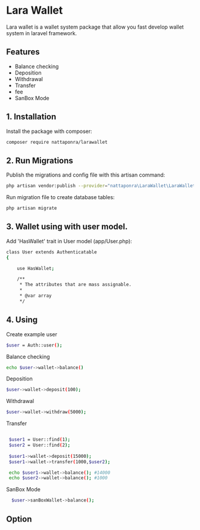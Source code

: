 
# Lara Wallet

Lara wallet is a wallet system package that allow you fast develop wallet system in laravel framework.
## Features
 - Balance checking
 - Deposition
 - Withdrawal
 - Transfer
 - fee 
 - SanBox Mode

## 1. Installation

Install the package with composer:

```bash
composer require nattaponra/larawallet
```

## 2. Run Migrations

Publish the migrations and config file with this artisan command:

```bash
php artisan vendor:publish --provider="nattaponra\LaraWallet\LaraWalletServiceProvider"
```
Run migration file to create database tables:

```bash
php artisan migrate
```
## 3. Wallet using with user model.

 Add 'HasWallet' trait in User model (app/User.php):

```bash
class User extends Authenticatable
{

    use HasWallet;

    /**
     * The attributes that are mass assignable.
     *
     * @var array
     */
```
 
## 4. Using

Create example user 
```bash
$user = Auth::user();
```
Balance checking

```bash
echo $user->wallet->balance()
```
Deposition

```bash
$user->wallet->deposit(100);
```
Withdrawal
```bash
$user->wallet->withdraw(5000);
```
Transfer
```bash

 $user1 = User::find(1);
 $user2 = User::find(2);
 
 $user1->wallet->deposit(15000);
 $user1->wallet->transfer(1000,$user2);

 echo $user1->wallet->balance(); #14000
 echo $user2->wallet->balance(); #1000

```
SanBox Mode 
```bash
  $user->sanBoxWallet->balance();
```

## Option
